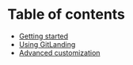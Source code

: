 # Table of contents

* [Getting started](README.md)
* [Using GitLanding](creating-a-page.md)
* [Advanced customization](customization.md)

